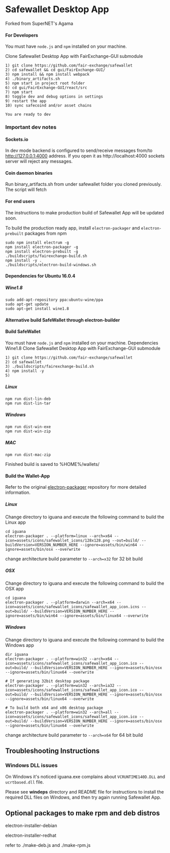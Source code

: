 # Safewallet Desktop App
Forked from SuperNET's Agama

#### For Developers
You must have `node.js` and `npm` installed on your machine.

Clone Safewallet Desktop App with FairExchange-GUI submodule
```shell
1) git clone https://github.com/fair-exchange/safewallet 
2) cd safewallet && cd gui/FairExchange-GUI/
3) npm install && npm install webpack
4) ./binary_artifacts.sh
5) npm start in project root folder
6) cd gui/FairExchange-GUI/react/src
7) npm start
8) toggle dev and debug options in settings
9) restart the app
10) sync safecoind and/or asset chains

You are ready to dev
```

### Important dev notes

#### Sockets.io
In dev mode backend is configured to send/receive messages from/to http://127.0.0.1:4000 address. If you open it as http://localhost:4000 sockets server will reject any messages.

#### Coin daemon binaries
Run binary_artifacts.sh from under safewallet folder you cloned previously. The script will fetch

#### For end users
The instructions to make production build of Safewallet App will be updated soon.

To build the production ready app, install `electron-packager` and `electron-prebuilt` packages from npm
```shell
sudo npm install electrum -g
npm install electron-packager -g
npm install electron-prebuilt -g
./buildscripts/fairexchange-build.sh
npm install -y .
./buildscripts/electron-build-windows.sh
```

#### **Dependencies for Ubuntu 16.0.4**
##### Wine1.8

```shell
sudo add-apt-repository ppa:ubuntu-wine/ppa
sudo apt-get update
sudo apt-get install wine1.8
```

#### **Alternative build SafeWallet through electron-builder**

#### Build SafeWallet
You must have `node.js` and `npm` installed on your machine.
Dependencies Wine1.8
Clone Safewallet Desktop App with FairExchange-GUI submodule
```shell
1) git clone https://github.com/fair-exchange/safewallet 
2) cd safewallet
3) ./buildscripts/fairexchange-build.sh
4) npm install -y 
5)
```

##### Linux
#####
```shell
npm run dist-lin-deb
npm run dist-lin-tar
```

##### Windows
#####
```shell
npm run dist-win-exe
npm run dist-win-zip
```

##### MAC
#####
```shell
npm run dist-mac-zip
```

Finished build is saved to %HOME%/wallets/

#### **Build the Wallet-App**
Refer to the original [electron-packager](https://github.com/electron-userland/electron-packager) repository for more detailed information.

##### Linux
Change directory to iguana and execute the following command to build the Linux app
```shell
cd iguana
electron-packager . --platform=linux --arch=x64 --icon=assets/icons/safewallet_icons/128x128.png --out=build/ --buildVersion=VERSION_NUMBER_HERE --ignore=assets/bin/win64 --ignore=assets/bin/osx --overwrite
```
change architecture build parameter to ```--arch=x32``` for 32 bit build

##### OSX
Change directory to iguana and execute the following command to build the OSX app
```shell
cd iguana
electron-packager . --platform=darwin --arch=x64 --icon=assets/icons/safewallet_icons/safewallet_app_icon.icns --out=build/ --buildVersion=VERSION_NUMBER_HERE --ignore=assets/bin/win64 --ignore=assets/bin/linux64 --overwrite
```

##### Windows
Change directory to iguana and execute the following command to build the Windows app
```shell
dir iguana
electron-packager . --platform=win32 --arch=x64 --icon=assets/icons/safewallet_icons/safewallet_app_icon.ico --out=build/ --buildVersion=VERSION_NUMBER_HERE --ignore=assets/bin/osx --ignore=assets/bin/linux64 --overwrite

# If generating 32bit desktop package
electron-packager . --platform=win32 --arch=ia32 --icon=assets/icons/safewallet_icons/safewallet_app_icon.ico --out=build/ --buildVersion=VERSION_NUMBER_HERE --ignore=assets/bin/osx --ignore=assets/bin/linux64 --overwrite

# To build both x64 and x86 desktop package
electron-packager . --platform=win32 --arch=all --icon=assets/icons/safewallet_icons/safewallet_app_icon.ico --out=build/ --buildVersion=VERSION_NUMBER_HERE --ignore=assets/bin/osx --ignore=assets/bin/linux64 --overwrite
```
change architecture build parameter to ```--arch=x64``` for 64 bit build


## Troubleshooting Instructions

### Windows DLL issues
On Windows it's noticed iguana.exe complains about `VCRUNTIME140D.DLL` and `ucrtbased.dll` file.

Please see **windeps** directory and README file for instructions to install the required DLL files on Windows, and then try again running Safewallet App.

## Optional packages to make rpm and deb distros

electron-installer-debian

electron-installer-redhat

refer to ./make-deb.js and ./make-rpm.js
